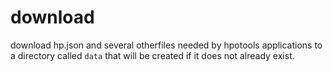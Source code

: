 # download

download hp.json and several otherfiles needed by hpotools applications to a directory 
called ``data`` that will be created if it does not already exist.